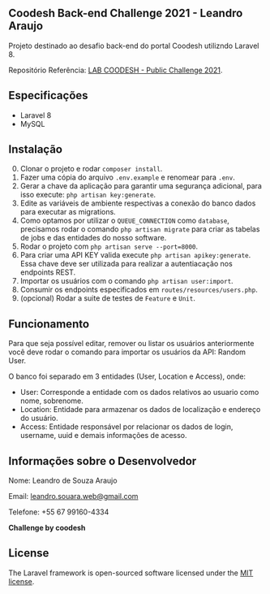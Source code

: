 ## Coodesh Back-end Challenge 2021 - Leandro Araujo

Projeto destinado ao desafio back-end do portal Coodesh utilizndo Laravel 8.

Repositório Referência: [LAB COODESH - Public Challenge 2021](https://lab.coodesh.com/public-challenges/back-end-challenge-2021).

## Especificações

- Laravel 8
- MySQL

## Instalação

0. Clonar o projeto e rodar `composer install`.
1. Fazer uma cópia do arquivo `.env.example` e renomear para `.env`.
2. Gerar a chave da aplicação para garantir uma segurança adicional, para isso execute: `php artisan key:generate`.
3. Edite as variáveis de ambiente respectivas a conexão do banco dados para executar as migrations.
4. Como optamos por utilizar o `QUEUE_CONNECTION` como `database`, precisamos rodar o comando `php artisan migrate` para criar as tabelas de jobs e das entidades do nosso software.
5. Rodar o projeto com `php artisan serve --port=8000`.
6. Para criar uma API KEY valida execute `php artisan apikey:generate`. Essa chave deve ser utilizada para realizar a autentiacação nos endpoints REST.
7. Importar os usuários com o comando `php artisan user:import`.
8. Consumir os endpoints especificados em `routes/resources/users.php`.
9. (opcional) Rodar a suite de testes de `Feature` e `Unit`.

## Funcionamento

Para que seja possível editar, remover ou listar os usuários anteriormente você deve rodar o 
comando para importar os usuários da API: Random User. 

O banco foi separado em 3 entidades (User, Location e Access), onde:
- User: Corresponde a entidade com os dados relativos ao usuario como nome, sobrenome.
- Location: Entidade para armazenar os dados de localização e endereço do usuário. 
- Access: Entidade responsável por relacionar os dados de login, username, uuid e demais informações de acesso.

## Informações sobre o Desenvolvedor

Nome: Leandro de Souza Araujo

Email: leandro.souara.web@gmail.com

Telefone: +55 67 99160-4334

**Challenge by coodesh**

## License

The Laravel framework is open-sourced software licensed under the [MIT license](https://opensource.org/licenses/MIT).

